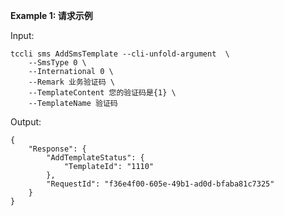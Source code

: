 **Example 1: 请求示例**



Input: 

```
tccli sms AddSmsTemplate --cli-unfold-argument  \
    --SmsType 0 \
    --International 0 \
    --Remark 业务验证码 \
    --TemplateContent 您的验证码是{1} \
    --TemplateName 验证码
```

Output: 
```
{
    "Response": {
        "AddTemplateStatus": {
            "TemplateId": "1110"
        },
        "RequestId": "f36e4f00-605e-49b1-ad0d-bfaba81c7325"
    }
}
```


